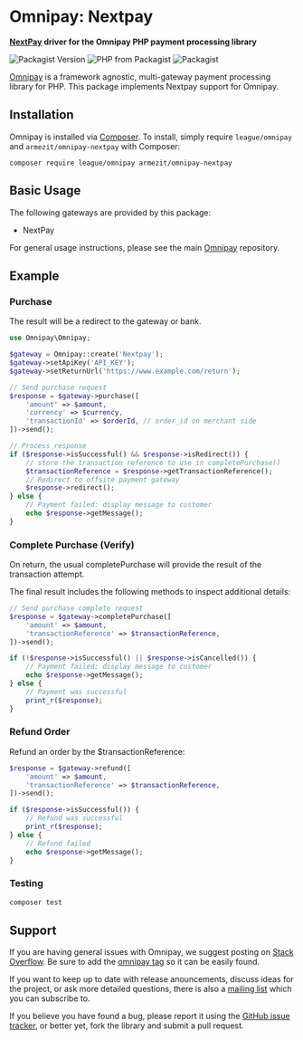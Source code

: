 # Omnipay: Nextpay

**[NextPay](https://nextpay.org) driver for the Omnipay PHP payment processing library**

![Packagist Version](https://img.shields.io/packagist/v/armezit/omnipay-nextpay.svg)
![PHP from Packagist](https://img.shields.io/packagist/php-v/armezit/omnipay-nextpay.svg)
![Packagist](https://img.shields.io/packagist/l/armezit/omnipay-nextpay.svg)

[Omnipay](https://github.com/thephpleague/omnipay) is a framework agnostic, multi-gateway payment
processing library for PHP. This package implements Nextpay support for Omnipay.

## Installation

Omnipay is installed via [Composer](http://getcomposer.org/). To install, simply require 
`league/omnipay` and `armezit/omnipay-nextpay` with Composer:

```
composer require league/omnipay armezit/omnipay-nextpay
```

## Basic Usage

The following gateways are provided by this package:

* NextPay

For general usage instructions, please see the main [Omnipay](https://github.com/omnipay/omnipay)
repository.

## Example

### Purchase

The result will be a redirect to the gateway or bank.

```php
use Omnipay\Omnipay;

$gateway = Omnipay::create('Nextpay');
$gateway->setApiKey('API_KEY');
$gateway->setReturnUrl('https://www.example.com/return');

// Send purchase request
$response = $gateway->purchase([
    'amount' => $amount,
    'currency' => $currency,
    'transactionId' => $orderId, // order_id on merchant side
])->send();

// Process response
if ($response->isSuccessful() && $response->isRedirect()) {
    // store the transaction reference to use in completePurchase()
    $transactionReference = $response->getTransactionReference();
    // Redirect to offsite payment gateway
    $response->redirect();
} else {
    // Payment failed: display message to customer
    echo $response->getMessage();
}
```

### Complete Purchase (Verify)

On return, the usual completePurchase will provide the result of the transaction attempt.

The final result includes the following methods to inspect additional details:

```php
// Send purchase complete request
$response = $gateway->completePurchase([
    'amount' => $amount,
    'transactionReference' => $transactionReference, 
])->send();

if (!$response->isSuccessful() || $response->isCancelled()) {
    // Payment failed: display message to customer
    echo $response->getMessage();
} else {
    // Payment was successful
    print_r($response);
}
```

### Refund Order

Refund an order by the $transactionReference:

```php
$response = $gateway->refund([
    'amount' => $amount,
    'transactionReference' => $transactionReference,
])->send();

if ($response->isSuccessful()) {
    // Refund was successful
    print_r($response);
} else {
    // Refund failed
    echo $response->getMessage();
}
```

### Testing

```sh
composer test
```

## Support

If you are having general issues with Omnipay, we suggest posting on
[Stack Overflow](http://stackoverflow.com/). Be sure to add the
[omnipay tag](http://stackoverflow.com/questions/tagged/omnipay) so it can be easily found.

If you want to keep up to date with release anouncements, discuss ideas for the project,
or ask more detailed questions, there is also a [mailing list](https://groups.google.com/forum/#!forum/omnipay) which
you can subscribe to.

If you believe you have found a bug, please report it using the [GitHub issue tracker](https://github.com/armezit/omnipay-nextpay/issues),
or better yet, fork the library and submit a pull request.
